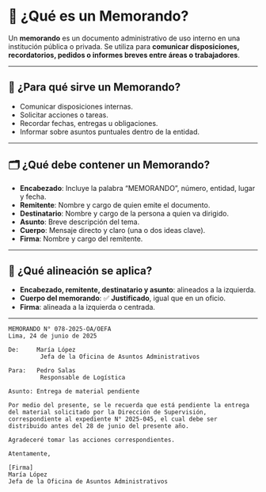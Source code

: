 # 🧾 ¿Qué es un Memorando?

Un **memorando** es un documento administrativo de uso interno en una institución pública o privada. Se utiliza para **comunicar disposiciones, recordatorios, pedidos o informes breves entre áreas o trabajadores**.

---

## 🎯 ¿Para qué sirve un Memorando?

- Comunicar disposiciones internas.
- Solicitar acciones o tareas.
- Recordar fechas, entregas u obligaciones.
- Informar sobre asuntos puntuales dentro de la entidad.

---

## 🗂️ ¿Qué debe contener un Memorando?

- **Encabezado**: Incluye la palabra “MEMORANDO”, número, entidad, lugar y fecha.  
- **Remitente**: Nombre y cargo de quien emite el documento.  
- **Destinatario**: Nombre y cargo de la persona a quien va dirigido.  
- **Asunto**: Breve descripción del tema.  
- **Cuerpo**: Mensaje directo y claro (una o dos ideas clave).  
- **Firma**: Nombre y cargo del remitente.

---

## 📐 ¿Qué alineación se aplica?

- **Encabezado, remitente, destinatario y asunto**: alineados a la izquierda.  
- **Cuerpo del memorando**: ✅ **Justificado**, igual que en un oficio.  
- **Firma**: alineada a la izquierda o centrada.

---

```less
MEMORANDO N° 078-2025-OA/OEFA  
Lima, 24 de junio de 2025

De:     María López  
         Jefa de la Oficina de Asuntos Administrativos  

Para:   Pedro Salas  
         Responsable de Logística  

Asunto: Entrega de material pendiente

Por medio del presente, se le recuerda que está pendiente la entrega del material solicitado por la Dirección de Supervisión, correspondiente al expediente N° 2025-045, el cual debe ser distribuido antes del 28 de junio del presente año.

Agradeceré tomar las acciones correspondientes.

Atentamente,  

[Firma]  
María López  
Jefa de la Oficina de Asuntos Administrativos

```
